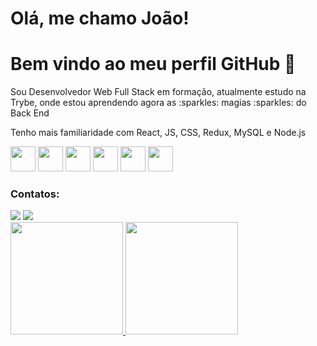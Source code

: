 # Olá, me chamo João! 
# Bem vindo ao meu perfil GitHub 👋
<p>Sou Desenvolvedor Web Full Stack em formação, atualmente estudo na Trybe, onde estou aprendendo agora as :sparkles: magias :sparkles: do Back End</p>
<p>Tenho mais familiaridade com React, JS, CSS, Redux, MySQL e Node.js</p>
<div>
  <img src="https://cdn.jsdelivr.net/gh/devicons/devicon/icons/react/react-original.svg" width="40" height="40"/>
  <img src="https://cdn.jsdelivr.net/gh/devicons/devicon/icons/javascript/javascript-original.svg"  width="40" height="40"/>
  <img src="https://cdn.jsdelivr.net/gh/devicons/devicon/icons/css3/css3-original.svg" width="40" height="40"/>
  <img src="https://cdn.jsdelivr.net/gh/devicons/devicon/icons/redux/redux-original.svg" width="40" height="40"/>
  <img src="https://cdn.jsdelivr.net/gh/devicons/devicon/icons/mysql/mysql-original.svg" width="40" height="40"/>
  <img src="https://cdn.jsdelivr.net/gh/devicons/devicon/icons/nodejs/nodejs-original.svg" width="40" height="40"/>
</div>
<h3>Contatos:</h3>
<div>
<a href = "joaogallop@gmail.com"><img src="https://img.shields.io/badge/Gmail-D14836?style=for-the-badge&logo=gmail&logoColor=white" target="_blank"></a>
<a href="https://www.linkedin.com/in/jo%C3%A3o-gallo-19a51622a/" target="_blank"><img src="https://img.shields.io/badge/-LinkedIn-%230077B5?style=for-the-badge&logo=linkedin&logoColor=white" target="_blank"></a>   
</div>
<div>
<a href="https://github.com/joao-gallo">
<img height="180em" src="https://github-readme-stats.vercel.app/api/top-langs/?username=joao-gallo&layout=compact&langs_count=7&theme=dracula"/>
<img height="180em" src="https://github-readme-stats.vercel.app/api?username=joao-gallo&show_icons=true&theme=dracula&include_all_commits=true&count_private=true"/>
</div>
